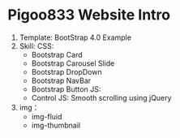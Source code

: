 # Pigoo833 Website Intro

1. Template: BootStrap 4.0 Example
2. Skill:
    CSS:
    * Bootstrap Card
    * Bootstrap Carousel Slide
    * Bootstrap DropDown
    * Bootstrap NavBar
    * Bootstrap Button
    JS:
    * Control JS: Smooth scrolling using jQuery
3. img：
    * img-fluid
    * img-thumbnail
